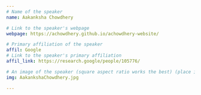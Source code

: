 ```yaml
---
# Name of the speaker
name: Aakanksha Chowdhery

# Link to the speaker's webpage
webpage: https://achowdhery.github.io/achowdhery-website/

# Primary affiliation of the speaker
affil: Google
# Link to the speaker's primary affiliation
affil_link: https://research.google/people/105776/

# An image of the speaker (square aspect ratio works the best) (place in the `assets/img/speakers` directory)
img: AakankshaChowdhery.jpg

---
```


<!-- Whatever you write below will show up as the speaker's bio -->
